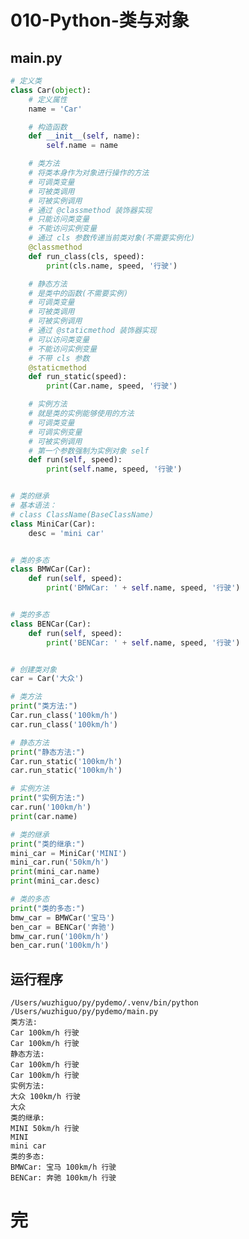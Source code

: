 # 010-Python-类与对象

## main.py

```python
# 定义类
class Car(object):
    # 定义属性
    name = 'Car'

    # 构造函数
    def __init__(self, name):
        self.name = name

    # 类方法
    # 将类本身作为对象进行操作的方法
    # 可调类变量
    # 可被类调用
    # 可被实例调用
    # 通过 @classmethod 装饰器实现
    # 只能访问类变量
    # 不能访问实例变量
    # 通过 cls 参数传递当前类对象(不需要实例化)
    @classmethod
    def run_class(cls, speed):
        print(cls.name, speed, '行驶')

    # 静态方法
    # 是类中的函数(不需要实例)
    # 可调类变量
    # 可被类调用
    # 可被实例调用
    # 通过 @staticmethod 装饰器实现
    # 可以访问类变量
    # 不能访问实例变量
    # 不带 cls 参数
    @staticmethod
    def run_static(speed):
        print(Car.name, speed, '行驶')

    # 实例方法
    # 就是类的实例能够使用的方法
    # 可调类变量
    # 可调实例变量
    # 可被实例调用
    # 第一个参数强制为实例对象 self
    def run(self, speed):
        print(self.name, speed, '行驶')


# 类的继承
# 基本语法：
# class ClassName(BaseClassName)
class MiniCar(Car):
    desc = 'mini car'


# 类的多态
class BMWCar(Car):
    def run(self, speed):
        print('BMWCar: ' + self.name, speed, '行驶')


# 类的多态
class BENCar(Car):
    def run(self, speed):
        print('BENCar: ' + self.name, speed, '行驶')


# 创建类对象
car = Car('大众')

# 类方法
print("类方法:")
Car.run_class('100km/h')
car.run_class('100km/h')

# 静态方法
print("静态方法:")
Car.run_static('100km/h')
car.run_static('100km/h')

# 实例方法
print("实例方法:")
car.run('100km/h')
print(car.name)

# 类的继承
print("类的继承:")
mini_car = MiniCar('MINI')
mini_car.run('50km/h')
print(mini_car.name)
print(mini_car.desc)

# 类的多态
print("类的多态:")
bmw_car = BMWCar('宝马')
ben_car = BENCar('奔驰')
bmw_car.run('100km/h')
ben_car.run('100km/h')

```

## 运行程序

    /Users/wuzhiguo/py/pydemo/.venv/bin/python /Users/wuzhiguo/py/pydemo/main.py 
    类方法:
    Car 100km/h 行驶
    Car 100km/h 行驶
    静态方法:
    Car 100km/h 行驶
    Car 100km/h 行驶
    实例方法:
    大众 100km/h 行驶
    大众
    类的继承:
    MINI 50km/h 行驶
    MINI
    mini car
    类的多态:
    BMWCar: 宝马 100km/h 行驶
    BENCar: 奔驰 100km/h 行驶


# 完